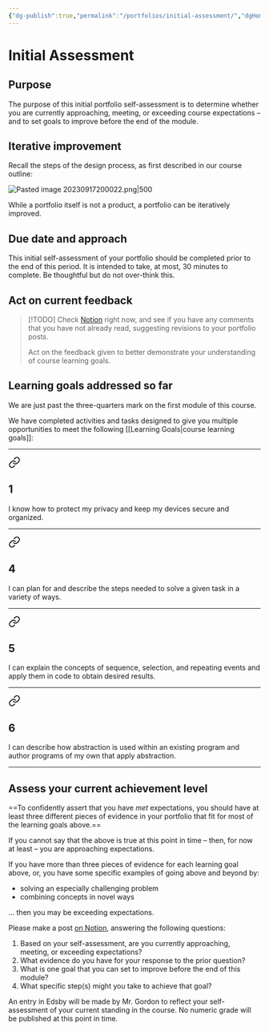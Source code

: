 ```yaml
---
{"dg-publish":true,"permalink":"/portfolios/initial-assessment/","dgHomeLink":true,"dgShowToc":true}
---
```


# Initial Assessment

## Purpose

The purpose of this initial portfolio self-assessment is to determine whether you are currently approaching, meeting, or exceeding course expectations – and to set goals to improve before the end of the module.

## Iterative improvement

Recall the steps of the design process, as first described in our course outline:

![Pasted image 20230917200022.png|500](/img/user/Media/Pasted%20image%2020230917200022.png)

While a portfolio itself is not a product, a portfolio can be iteratively improved.

## Due date and approach

This initial self-assessment of your portfolio should be completed prior to the end of this period. It is intended to take, at most, 30 minutes to complete. Be thoughtful but do not over-think this.

## Act on current feedback

> [!TODO]
> Check [Notion](https://notion.so) right now, and see if you have any comments that you have not already read, suggesting revisions to your portfolio posts.
> 
> Act on the feedback given to better demonstrate your understanding of course learning goals.

## Learning goals addressed so far

We are just past the three-quarters mark on the first module of this course.

We have completed activities and tasks designed to give you multiple opportunities to meet the following [[Learning Goals\|course learning goals]]:

---


<div class="transclusion internal-embed is-loaded"><a class="markdown-embed-link" href="/learning-goals/#1" aria-label="Open link"><svg xmlns="http://www.w3.org/2000/svg" width="24" height="24" viewBox="0 0 24 24" fill="none" stroke="currentColor" stroke-width="2" stroke-linecap="round" stroke-linejoin="round" class="svg-icon lucide-link"><path d="M10 13a5 5 0 0 0 7.54.54l3-3a5 5 0 0 0-7.07-7.07l-1.72 1.71"></path><path d="M14 11a5 5 0 0 0-7.54-.54l-3 3a5 5 0 0 0 7.07 7.07l1.71-1.71"></path></svg></a><div class="markdown-embed">



## 1

I know how to protect my privacy and keep my devices secure and organized.


</div></div>


---


<div class="transclusion internal-embed is-loaded"><a class="markdown-embed-link" href="/learning-goals/#4" aria-label="Open link"><svg xmlns="http://www.w3.org/2000/svg" width="24" height="24" viewBox="0 0 24 24" fill="none" stroke="currentColor" stroke-width="2" stroke-linecap="round" stroke-linejoin="round" class="svg-icon lucide-link"><path d="M10 13a5 5 0 0 0 7.54.54l3-3a5 5 0 0 0-7.07-7.07l-1.72 1.71"></path><path d="M14 11a5 5 0 0 0-7.54-.54l-3 3a5 5 0 0 0 7.07 7.07l1.71-1.71"></path></svg></a><div class="markdown-embed">



## 4

I can plan for and describe the steps needed to solve a given task in a variety of ways.


</div></div>


---


<div class="transclusion internal-embed is-loaded"><a class="markdown-embed-link" href="/learning-goals/#5" aria-label="Open link"><svg xmlns="http://www.w3.org/2000/svg" width="24" height="24" viewBox="0 0 24 24" fill="none" stroke="currentColor" stroke-width="2" stroke-linecap="round" stroke-linejoin="round" class="svg-icon lucide-link"><path d="M10 13a5 5 0 0 0 7.54.54l3-3a5 5 0 0 0-7.07-7.07l-1.72 1.71"></path><path d="M14 11a5 5 0 0 0-7.54-.54l-3 3a5 5 0 0 0 7.07 7.07l1.71-1.71"></path></svg></a><div class="markdown-embed">



## 5

I can explain the concepts of sequence, selection, and repeating events and apply them in code to obtain desired results.


</div></div>


---


<div class="transclusion internal-embed is-loaded"><a class="markdown-embed-link" href="/learning-goals/#6" aria-label="Open link"><svg xmlns="http://www.w3.org/2000/svg" width="24" height="24" viewBox="0 0 24 24" fill="none" stroke="currentColor" stroke-width="2" stroke-linecap="round" stroke-linejoin="round" class="svg-icon lucide-link"><path d="M10 13a5 5 0 0 0 7.54.54l3-3a5 5 0 0 0-7.07-7.07l-1.72 1.71"></path><path d="M14 11a5 5 0 0 0-7.54-.54l-3 3a5 5 0 0 0 7.07 7.07l1.71-1.71"></path></svg></a><div class="markdown-embed">



## 6

I can describe how abstraction is used within an existing program and author programs of my own that apply abstraction.


</div></div>


---

## Assess your current achievement level

==To confidently assert that you have *met* expectations, you should have at least three different pieces of evidence in your portfolio that fit for most of the learning goals above.==

If you cannot say that the above is true at this point in time – then, for now at least – you are approaching expectations.

If you have more than three pieces of evidence for each learning goal above, or, you have some specific examples of going above and beyond by:

- solving an especially challenging problem
- combining concepts in novel ways 

... then you may be exceeding expectations.

Please make a post [on Notion](https://notion.so), answering the following questions:

1. Based on your self-assessment, are you currently approaching, meeting, or exceeding expectations?
2. What evidence do you have for your response to the prior question?
3. What is one goal that you can set to improve before the end of this module?
4. What specific step(s) might you take to achieve that goal?

An entry in Edsby will be made by Mr. Gordon to reflect your self-assessment of your current standing in the course. No numeric grade will be published at this point in time.